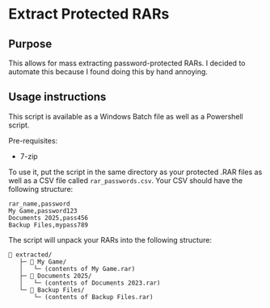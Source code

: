 # Extract Protected RARs

## Purpose

This allows for mass extracting password-protected RARs. I decided to automate this because I found doing this by hand annoying.

## Usage instructions

This script is available as a Windows Batch file as well as a Powershell script.

Pre-requisites:

-   7-zip

To use it, put the script in the same directory as your protected .RAR files as well as a CSV file called `rar_passwords.csv`. Your CSV should have the following structure:

```csv
rar_name,password
My Game,password123
Documents 2025,pass456
Backup Files,mypass789
```

The script will unpack your RARs into the following structure:

```
📁 extracted/
   ├─ 📁 My Game/
   │   └─ (contents of My Game.rar)
   ├─ 📁 Documents 2025/
   │   └─ (contents of Documents 2023.rar)
   └─ 📁 Backup Files/
       └─ (contents of Backup Files.rar)
```
